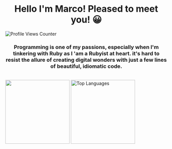 <h1 align="center">Hello I'm Marco! Pleased to meet you! 😀</h1>

<img src="https://komarev.com/ghpvc/?username=mvare007&style=flat-square&color=yellow" alt="Profile Views Counter">

<h3 align="center">
  Programming is one of my passions, especially when I'm tinkering with Ruby as I 'am a Rubyist at heart.
  it's hard to resist the allure of creating digital wonders with just a few lines of beautiful, idiomatic code. 
</h3>

<br/>

<picture>
  <source
    srcset="https://github-readme-stats.vercel.app/api?username=mvare007&show_icons=true&theme=dark"
    media="(prefers-color-scheme: dark)"
  />
  <source
    srcset="https://github-readme-stats.vercel.app/api?username=mvare007&show_icons=true"
    media="(prefers-color-scheme: light), (prefers-color-scheme: no-preference)"
  />
  <img height=200 align="center"  src="https://github-readme-stats.vercel.app/api?username=mvare007&show_icons=true" />
</picture>

<picture>
  <img height=200 align="center" src="https://github-readme-stats.vercel.app/api/top-langs/?username=mvare007&layout=donut&theme=dark" alt="Top Languages">
</picture>

